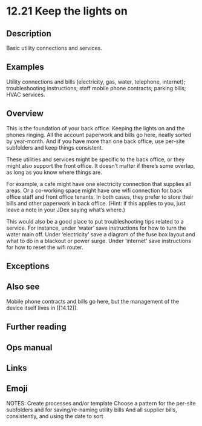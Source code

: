 # 12.21 Keep the lights on

## Description

Basic utility connections and services.

## Examples

Utility connections and bills (electricity, gas, water, telephone, internet); troubleshooting instructions; staff mobile phone contracts; parking bills; HVAC services.

## Overview

This is the foundation of your back office. Keeping the lights on and the phones ringing. All the account paperwork and bills go here, neatly sorted by year-month. And if you have more than one back office, use per-site subfolders and keep things consistent.

These utilities and services might be specific to the back office, or they might also support the front office. It doesn’t matter if there’s some overlap, as long as you know where things are.

For example, a cafe might have one electricity connection that supplies all areas. Or a co-working space might have one wifi connection for back office staff and front office tenants. In both cases, they prefer to store their bills and other paperwork in back office. (Hint: if this applies to you, just leave a note in your JDex saying what’s where.)

This would also be a good place to put troubleshooting tips related to a service. For instance, under ‘water’ save instructions for how to turn the water main off. Under ‘electricity’ save a diagram of the fuse box layout and what to do in a blackout or power surge. Under ‘internet’ save instructions for how to reset the wifi router.

## Exceptions

## Also see

Mobile phone contracts and bills go here, but the management of the device itself lives in [[14.12]].

## Further reading

## Ops manual

## Links

## Emoji

NOTES:
Create processes and/or template
Choose a pattern for the per-site subfolders and for saving/re-naming utility bills And all supplier bills, consistently, and using the date to sort

